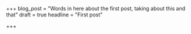 +++
blog_post = "Words in here about the first post, taking about this and that"
draft = true
headline = "First post"

+++
